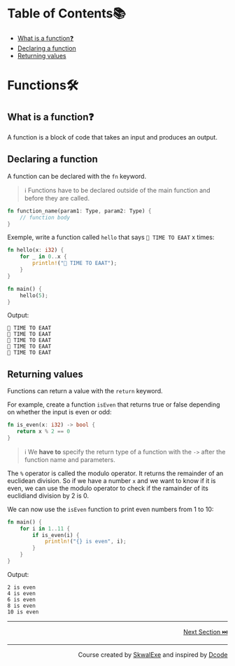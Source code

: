 # Table of Contents📚
- [What is a function❓](#what-is-a-function)
- [Declaring a function](#declaring-a-function)
- [Returning values](#returning-values)

# Functions🛠️
## What is a function❓
A function is a block of code that takes an input and produces an output.
## Declaring a function
A function can be declared with the `fn` keyword.
> ℹ️ Functions have to be declared outside of the main function and before they are called.
```rust
fn function_name(param1: Type, param2: Type) {
    // function body
}
```

Exemple, write a function called `hello` that says `🔔 TIME TO EAAT` x times:
```rust
fn hello(x: i32) {
    for _ in 0..x {
        println!("🔔 TIME TO EAAT");
    }
}

fn main() {
    hello(5);
}
```
Output:
```
🔔 TIME TO EAAT
🔔 TIME TO EAAT
🔔 TIME TO EAAT
🔔 TIME TO EAAT
🔔 TIME TO EAAT
```

## Returning values
Functions can return a value with the `return` keyword.

For example, create a function `isEven` that returns true or false depending on whether the input is even or odd:
```rust
fn is_even(x: i32) -> bool {
   return x % 2 == 0
}
```
> ℹ️ We **have to** specify the return type of a function with the `->`  after the function name and parameters.

The `%` operator is called the modulo operator. It returns the remainder of an euclidean division.
So if we have a number `x` and we want to know if it is even, we can use the modulo operator to check if the ramainder of its euclidiand division by 2 is 0.

We can now use the `isEven` function to print even numbers from 1 to 10:
```rust
fn main() {
    for i in 1..11 {
        if is_even(i) {
            println!("{} is even", i);
        }
    }
}
```
Output:
```
2 is even
4 is even
6 is even
8 is even
10 is even
```

---

<p align="right"><a href="https://github.com/SkwalExe/learn-rust/tree/main/course/code-blocks">Next Section ⏭️</a></p>


---

<p align="right">Course created by <a href="https://github.com/SkwalExe/" target="_blank">SkwalExe</a> and inspired by <a href="https://www.youtube.com/watch?v=vOMJlQ5B-M0&list=PLVvjrrRCBy2JSHf9tGxGKJ-bYAN_uDCUL" target="_blank">Dcode</a></p>